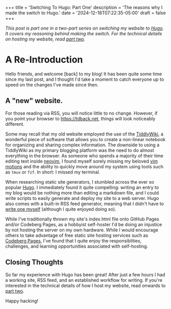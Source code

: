 +++
title = 'Switching To Hugo: Part One'
description = 'The reasons why I made the switch to Hugo.'
date = '2024-12-18T07:22:35-05:00'
draft = false
+++

*This post is part one in a two-part series on switching my website to
[Hugo](https://gohugo.io). It covers my reasoning behind making the switch. For
the technical details on hosting my website, read
[part two](/posts/switching-to-hugo-two/).*

# A Re-Introduction
Hello friends, and welcome [back] to my blog! It has been quite some time since
my last post, and I thought I'd take a moment to catch everyone up to speed on
the changes I've made since then.

## A "new" website.
For those reading via RSS, you will notice little to no change. However, if you
point your browser to https://tdback.net, things will look noticeably
different.

Some may recall that my old website employed the use of the
[TiddlyWiki](https://tiddlywiki.com), a wonderful piece of software that allows
you to create a non-linear notebook for organizing and sharing complex
information. The downside to using a TiddlyWiki as my primary blogging platform
was the need to do almost everything in the browser. As someone who spends a
majority of their time editing text inside [neovim](https://neovim.io), I found
myself sorely missing my beloved [vim motions](https://vim.rtorr.com/) and the
ability to quickly move around my system using tools such as `tmux` or `fzf`.
In short: I missed my terminal.

When researching static site generators, I stumbled across the ever so popular
[Hugo](https://gohugo.io). I immediately found it quite compelling: writing an
entry to my blog would be nothing more than editing a markdown file, and I
could write scripts to easily generate and deploy my site to a web server. Hugo
also comes with a built-in RSS feed generator, meaning that I didn't have to
[write one myself](https://old.tdback.net/#Hacking%20on%20RSS) (although I
quite enjoyed doing so).

While I've traditionally thrown my site's index.html file onto GitHub Pages
and/or Codeberg Pages, as a hobbyist self-hoster I'd be doing an injustice by
not hosting the server on my own hardware. While I would encourage others to
take advantage of free static site hosting services such as
[Codeberg Pages](https://codeberg.page/), I've found that I quite enjoy the
responsiblities, challenges, and learning opportunities associated with
self-hosting.

## Closing Thoughts
So far my experience with Hugo has been great! After just a few hours I had a
working site, RSS feed, and an established workflow for writing. If you're
interested in the technical details of how I host my website, read onwards to
[part two](/posts/switching-to-hugo-two/).

Happy hacking!
